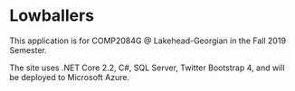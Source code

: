﻿<h1>Lowballers</h1>

<p>This application is for COMP2084G @ Lakehead-Georgian in the Fall 2019 Semester.</p>
<p>The site uses .NET Core 2.2, C#, SQL Server, Twitter Bootstrap 4, and will be deployed
to Microsoft Azure.</p>